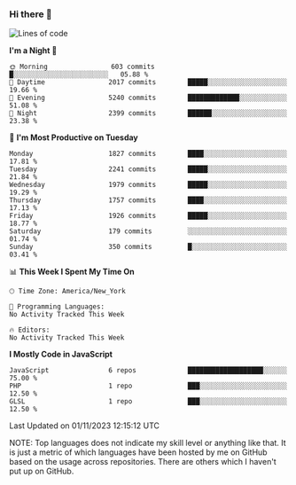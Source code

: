 ### Hi there 👋

<!--
**LynxJinxxy/LynxJinxxy** is a ✨ _special_ ✨ repository because its `README.md` (this file) appears on your GitHub profile.

Here are some ideas to get you started:

- 🔭 I’m currently working on ...
- 🌱 I’m currently learning ...
- 👯 I’m looking to collaborate on ...
- 🤔 I’m looking for help with ...
- 💬 Ask me about ...
- 📫 How to reach me: ...
- 😄 Pronouns: ...
- ⚡ Fun fact: ...
-->

<!--START_SECTION:waka-->
![Lines of code](https://img.shields.io/badge/From%20Hello%20World%20I%27ve%20Written-26.2%20million%20lines%20of%20code-blue)

**I'm a Night 🦉** 

```text
🌞 Morning                603 commits         █░░░░░░░░░░░░░░░░░░░░░░░░   05.88 % 
🌆 Daytime                2017 commits        █████░░░░░░░░░░░░░░░░░░░░   19.66 % 
🌃 Evening                5240 commits        █████████████░░░░░░░░░░░░   51.08 % 
🌙 Night                  2399 commits        ██████░░░░░░░░░░░░░░░░░░░   23.38 % 
```
📅 **I'm Most Productive on Tuesday** 

```text
Monday                   1827 commits        ████░░░░░░░░░░░░░░░░░░░░░   17.81 % 
Tuesday                  2241 commits        █████░░░░░░░░░░░░░░░░░░░░   21.84 % 
Wednesday                1979 commits        █████░░░░░░░░░░░░░░░░░░░░   19.29 % 
Thursday                 1757 commits        ████░░░░░░░░░░░░░░░░░░░░░   17.13 % 
Friday                   1926 commits        █████░░░░░░░░░░░░░░░░░░░░   18.77 % 
Saturday                 179 commits         ░░░░░░░░░░░░░░░░░░░░░░░░░   01.74 % 
Sunday                   350 commits         █░░░░░░░░░░░░░░░░░░░░░░░░   03.41 % 
```


📊 **This Week I Spent My Time On** 

```text
🕑︎ Time Zone: America/New_York

💬 Programming Languages: 
No Activity Tracked This Week

🔥 Editors: 
No Activity Tracked This Week
```

**I Mostly Code in JavaScript** 

```text
JavaScript               6 repos             ███████████████████░░░░░░   75.00 % 
PHP                      1 repo              ███░░░░░░░░░░░░░░░░░░░░░░   12.50 % 
GLSL                     1 repo              ███░░░░░░░░░░░░░░░░░░░░░░   12.50 % 
```




 Last Updated on 01/11/2023 12:15:12 UTC
<!--END_SECTION:waka-->
NOTE: Top languages does not indicate my skill level or anything like that. It is just a metric of which languages have been hosted by me on GitHub based on the usage across repositories. There are others which I haven't put up on GitHub.
